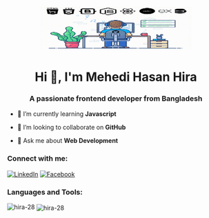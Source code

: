 <h1 align="center">
  <img src="https://github.com/Hira-28/C-practice/blob/main/developer.gif" alt="Banner" height="100" width="70%">
</h1>


<h1 align="center">Hi 👋, I'm Mehedi Hasan Hira</h1>
<h3 align="center">A passionate frontend developer from Bangladesh</h3>

- 🌱 I’m currently learning **Javascript**

- 👯 I’m looking to collaborate on **GitHub**

- 💬 Ask me about **Web Development**

<h3 align="left">Connect with me:</h3>
<p align="left">
<a href="https://linkedin.com/in/https://www.linkedin.com/in/mehedi-hasan-652932317?utm_source=share&utm_campaign=share_via&utm_content=profile&utm_medium=android_app" target="blank"><img align="center" src="https://raw.githubusercontent.com/rahuldkjain/github-profile-readme-generator/master/src/images/icons/Social/linked-in-alt.svg" alt="LinkedIn" height="30" width="40" /></a>
<a href="https://fb.com/https://www.facebook.com/mehedi.hasanhira.18/" target="blank"><img align="center" src="https://raw.githubusercontent.com/rahuldkjain/github-profile-readme-generator/master/src/images/icons/Social/facebook.svg" alt="Facebook" height="30" width="40" /></a>
</p>

<h3 align="left">Languages and Tools:</h3>
<p align="left"> 
  <!-- Tools icons here -->
</p>

<p><img align="left" src="https://github-readme-stats.vercel.app/api/top-langs?username=hira-28&show_icons=true&locale=en&layout=compact" alt="hira-28" /></p>

<p>&nbsp;<img align="center" src="https://github-readme-stats.vercel.app/api?username=hira-28&show_icons=true&locale=en" alt="hira-28" /></p>
